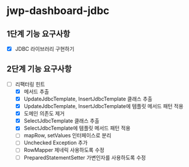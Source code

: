 # jwp-dashboard-jdbc

## 1단계 기능 요구사항
- [x] JDBC 라이브러리 구현하기

## 2단계 기능 요구사항
- [ ] 리팩터링 힌트
  - [x] 메서드 추출
  - [x] UpdateJdbcTemplate, InsertJdbcTemplate 클래스 추출
  - [x] UpdateJdbcTemplate, InsertJdbcTemplate에 템플릿 메서드 패턴 적용
  - [x] 도메인 의존도 제거
  - [x] SelectJdbcTemplate 클래스 추출
  - [x] SelectJdbcTemplate에 템플릿 메서드 패턴 적용
  - [ ] mapRow, setValues 인터페이스로 분리
  - [ ] Unchecked Exception 추가
  - [ ] RowMapper 제네릭 사용하도록 수정
  - [ ] PreparedStatementSetter 가변인자를 사용하도록 수정
